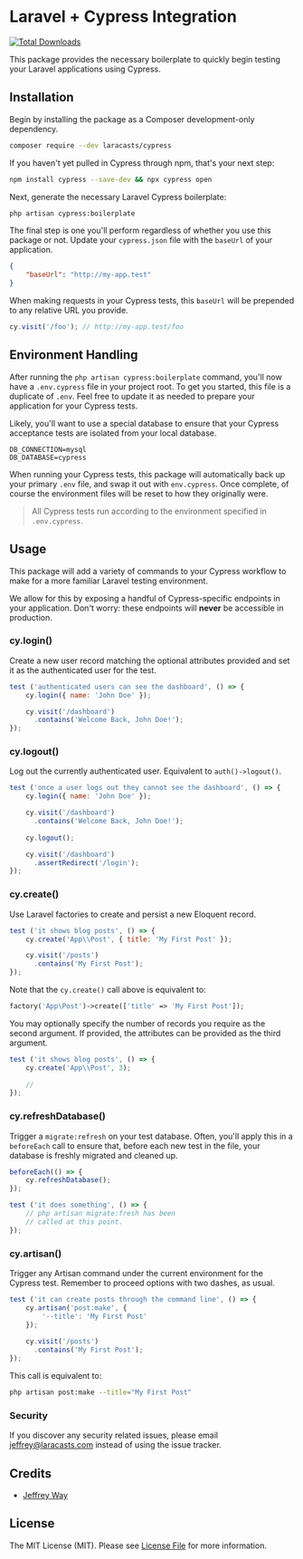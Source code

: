 # Laravel + Cypress Integration

[![Total Downloads](https://img.shields.io/packagist/dt/laracasts/cypress.svg?style=flat-square)](https://packagist.org/packages/laracasts/cypress)

This package provides the necessary boilerplate to quickly begin testing your Laravel applications using Cypress.

## Installation

Begin by installing the package as a Composer development-only dependency.

```bash
composer require --dev laracasts/cypress
```

If you haven't yet pulled in Cypress through npm, that's your next step:

```bash
npm install cypress --save-dev && npx cypress open
```

Next, generate the necessary Laravel Cypress boilerplate:

```bash
php artisan cypress:boilerplate
```

The final step is one you'll perform regardless of whether you use this package or not. Update your `cypress.json` file with the `baseUrl` of your application.

```json
{
    "baseUrl": "http://my-app.test"
}
```

When making requests in your Cypress tests, this `baseUrl` will be prepended to any relative URL you provide.

```js
cy.visit('/foo'); // http://my-app.test/foo
```

## Environment Handling

After running the `php artisan cypress:boilerplate` command, you'll now have a `.env.cypress` 
file in your project root. To get you started, this file is a duplicate of `.env`. Feel free to update 
it as needed to prepare your application for your Cypress tests. 

Likely, you'll want to use a special database to ensure that your Cypress acceptance tests are isolated from your local database.

```
DB_CONNECTION=mysql
DB_DATABASE=cypress
```

When running your Cypress tests, this package will automatically back up your primary `.env` file, and swap it out with `env.cypress`. 
Once complete, of course the environment files will be reset to how they originally were. 

> All Cypress tests run according to the environment specified in `.env.cypress`.

## Usage

This package will add a variety of commands to your Cypress workflow to make for a more familiar Laravel testing environment.

We allow for this by exposing a handful of Cypress-specific endpoints in your application. Don't worry: these endpoints will **never** be accessible in production.

### cy.login()

Create a new user record matching the optional attributes provided and set it as the authenticated user for the test.

```js
test ('authenticated users can see the dashboard', () => {
    cy.login({ name: 'John Doe' });

    cy.visit('/dashboard')
      .contains('Welcome Back, John Doe!');
});
```

### cy.logout()

Log out the currently authenticated user. Equivalent to `auth()->logout()`.

```js
test ('once a user logs out they cannot see the dashboard', () => {
    cy.login({ name: 'John Doe' });

    cy.visit('/dashboard')
      .contains('Welcome Back, John Doe!');
    
    cy.logout();

    cy.visit('/dashboard')
      .assertRedirect('/login');
});
```

### cy.create()

Use Laravel factories to create and persist a new Eloquent record.

```js
test ('it shows blog posts', () => {
    cy.create('App\\Post', { title: 'My First Post' });

    cy.visit('/posts')
      .contains('My First Post');
});
```

Note that the `cy.create()` call above is equivalent to:

```php
factory('App\Post')->create(['title' => 'My First Post']);
```

You may optionally specify the number of records you require as the second argument. If provided, the attributes 
can be provided as the third argument.

```js
test ('it shows blog posts', () => {
    cy.create('App\\Post', 3);
    
    //
});
```

### cy.refreshDatabase()

Trigger a `migrate:refresh` on your test database. Often, you'll apply this in a `beforeEach` call to ensure that, 
before each new test in the file, your database is freshly migrated and cleaned up.

```js
beforeEach(() => {
    cy.refreshDatabase();
});

test ('it does something', () => {
    // php artisan migrate:fresh has been
    // called at this point. 
});
```

### cy.artisan()

Trigger any Artisan command under the current environment for the Cypress test. Remember to proceed options with two dashes, as usual.

```js
test ('it can create posts through the command line', () => {
    cy.artisan('post:make', {
        '--title': 'My First Post' 
    });
    
    cy.visit('/posts')
      .contains('My First Post');
});
```

This call is equivalent to:

```bash
php artisan post:make --title="My First Post"
```

### Security

If you discover any security related issues, please email jeffrey@laracasts.com instead of using the issue tracker.

## Credits

- [Jeffrey Way](https://twitter.com/jeffrey_way)

## License

The MIT License (MIT). Please see [License File](LICENSE.md) for more information.
